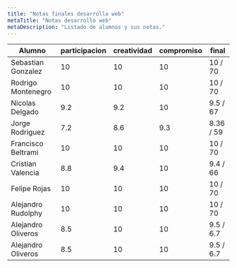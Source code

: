 ```yaml
---
title: "Notas finales desarrollo web"
metaTitle: "Notas desarrollo web"
metaDescription: "Listado de alumnos y sus notas."
---
```

| Alumno | participacion | creatividad | compromiso | final |
|---|---|---|---|---|
| Sebastian Gonzalez |10|10|10|10 / 70|
| Rodrigo Montenegro |10|10|10|10 / 70|
| Nicolas Delgado |9.2|9.2|10|9.5 / 67|
| Jorge Rodriguez |7.2|8.6|9.3| 8.36 / 59 |
| Francisco Beltrami |10|10|10|10 / 70|
| Cristian Valencia |8.8|9.4| 10 | 9.4 / 66 |
| Felipe Rojas |10|10|10|10 / 70|
| Alejandro Rudolphy |10|10|10| 10 / 70|
| Alejandro Oliveros |8.5|10|10| 9.5 / 6.7|
| Alejandro Oliveros |8.5|10|10| 9.5 / 6.7|













